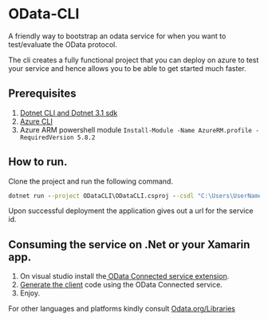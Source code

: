 # OData-CLI
A friendly way to bootstrap an odata service for when you want to test/evaluate the OData protocol.

The cli creates a fully functional project that you can deploy on azure to test your service and hence allows you to be able to get started much faster.


## Prerequisites
1. [Dotnet CLI and Dotnet 3.1 sdk](https://docs.microsoft.com/en-us/dotnet/core/sdk)
2. [Azure CLI ](https://docs.microsoft.com/en-us/cli/azure/install-azure-cli?view=azure-cli-latest)
3. Azure ARM powershell module `Install-Module -Name AzureRM.profile -RequiredVersion 5.8.2`


## How to run.

Clone the project and run the following command.

```cmd
dotnet run --project ODataCLI\ODataCLI.csproj --csdl "C:\Users\UserName\source\repos\projectname.csdl" --subscriptionId "huher7y58459hudhuheie5494" --appServiceName "MyOdataService"
```

Upon successful deployment the application gives out a url for the service id.

## Consuming the service on .Net or your Xamarin app.

1. On visual studio install the[ OData Connected service extension](https://marketplace.visualstudio.com/items?itemName=laylaliu.ODataConnectedService).
2. [Generate the client](https://devblogs.microsoft.com/odata/odata-connected-service-0-4-0-release/) code using the OData Connected service. 
3. Enjoy. 

For other languages and platforms kindly consult [Odata.org/Libraries](https://www.odata.org/libraries/)